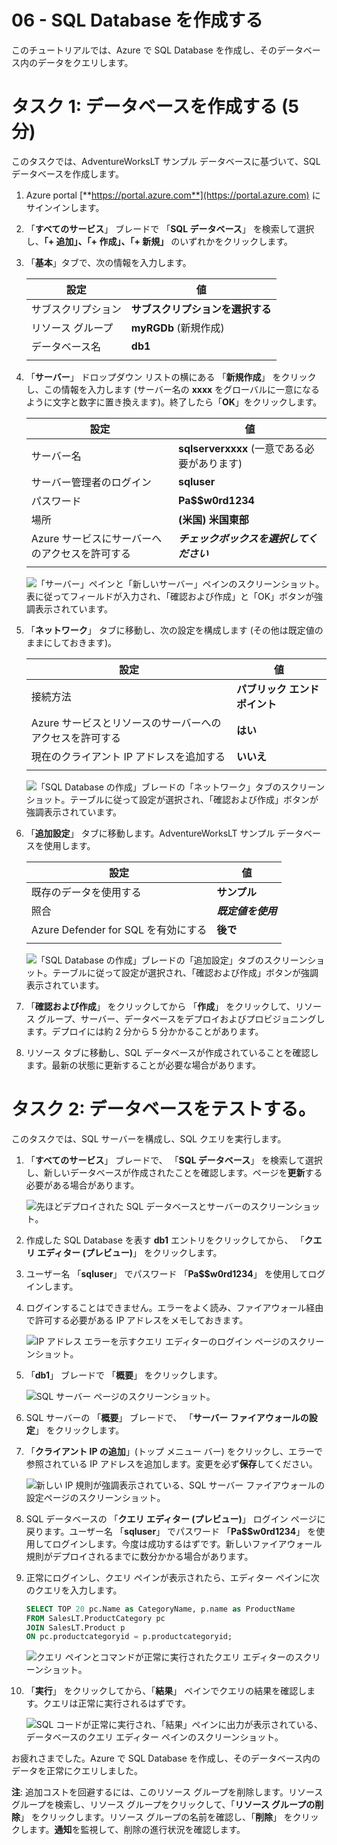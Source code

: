 ﻿---
wts:
    title: '06 - SQL Database を作成する (5 分)'
    module: 'モジュール 02 - Azure のコア サービス (ワークロード)'
---

# 06 - SQL Database を作成する

このチュートリアルでは、Azure で SQL Database を作成し、そのデータベース内のデータをクエリします。

# タスク 1: データベースを作成する (5 分)

このタスクでは、AdventureWorksLT サンプル データベースに基づいて、SQL データベースを作成します。 

1. Azure portal [**https://portal.azure.com**](https://portal.azure.com) にサインインします。

2. 「**すべてのサービス**」 ブレードで 「**SQL データベース**」 を検索して選択し、**「+ 追加」、「+ 作成」、「+ 新規」** のいずれかをクリックします。 

3. 「**基本**」タブで、次の情報を入力します。  

    | 設定 | 値 | 
    | --- | --- |
    | サブスクリプション | **サブスクリプションを選択する** |
    | リソース グループ | **myRGDb** (新規作成) |
    | データベース名| **db1** | 
    | | |

3. 「**サーバー**」 ドロップダウン リストの横にある 「**新規作成**」 をクリックし、この情報を入力します (サーバー名の **xxxx** をグローバルに一意になるように文字と数字に置き換えます)。終了したら「**OK**」をクリックします。

    | 設定 | 値 | 
    | --- | --- |
    | サーバー名 | **sqlserverxxxx** (一意である必要があります) | 
    | サーバー管理者のログイン | **sqluser** |
    | パスワード | **Pa$$w0rd1234** |
    | 場所 | **(米国) 米国東部** |
    | Azure サービスにサーバーへのアクセスを許可する| ***チェックボックスを選択してください*** |
    | | |

   ![「サーバー」ペインと「新しいサーバー」ペインのスクリーンショット。表に従ってフィールドが入力され、「確認および作成」と「OK」ボタンが強調表示されています。](../images/0501.png)

4. 「**ネットワーク**」 タブに移動し、次の設定を構成します (その他は既定値のままにしておきます)。 

    | 設定 | 値 | 
    | --- | --- |
    | 接続方法 | **パブリック エンドポイント** |    
    | Azure サービスとリソースのサーバーへのアクセスを許可する | **はい** |
    | 現在のクライアント IP アドレスを追加する | **いいえ** |
    | | |
    
   ![「SQL Database の作成」ブレードの「ネットワーク」タブのスクリーンショット。テーブルに従って設定が選択され、「確認および作成」ボタンが強調表示されています。](../images/0501b.png)

5. 「**追加設定**」 タブに移動します。AdventureWorksLT サンプル データベースを使用します。

    | 設定 | 値 | 
    | --- | --- |
    | 既存のデータを使用する | **サンプル** |
    | 照合 | ***既定値を使用*** |
    | Azure Defender for SQL を有効にする | **後で** |
    | | |

    ![「SQL Database の作成」ブレードの「追加設定」タブのスクリーンショット。テーブルに従って設定が選択され、「確認および作成」ボタンが強調表示されています。](../images/0501c.png)

6. 「**確認および作成**」 をクリックしてから 「**作成**」 をクリックして、リソース グループ、サーバー、データベースをデプロイおよびプロビジョニングします。デプロイには約 2 分から 5 分かかることがあります。

7. リソース タブに移動し、SQL データベースが作成されていることを確認します。最新の状態に更新することが必要な場合があります。

# タスク 2: データベースをテストする。

このタスクでは、SQL サーバーを構成し、SQL クエリを実行します。 

1. 「**すべてのサービス**」 ブレードで、 「**SQL データベース**」 を検索して選択し、新しいデータベースが作成されたことを確認します。ページを**更新**する必要がある場合があります。

    ![先ほどデプロイされた SQL データベースとサーバーのスクリーンショット。](../images/0502.png)

2. 作成した SQL Database を表す **db1** エントリをクリックしてから、 「**クエリ エディター (プレビュー)**」 をクリックします。

3. ユーザー名 「**sqluser**」 でパスワード 「**Pa$$w0rd1234**」 を使用してログインします。

4. ログインすることはできません。エラーをよく読み、ファイアウォール経由で許可する必要がある IP アドレスをメモしておきます。 

    ![IP アドレス エラーを示すクエリ エディターのログイン ページのスクリーンショット。](../images/0503.png)

5. 「**db1**」 ブレードで 「**概要**」 をクリックします。 

    ![SQL サーバー ページのスクリーンショット。](../images/0504.png)

6. SQL サーバーの 「**概要**」 ブレードで、 「**サーバー ファイアウォールの設定**」 をクリックします。

7. 「**クライアント IP の追加**」(トップ メニュー バー) をクリックし、エラーで参照されている IP アドレスを追加します。変更を必ず**保存**してください。 

    ![新しい IP 規則が強調表示されている、SQL サーバー ファイアウォールの設定ページのスクリーンショット。](../images/0506.png)

8. SQL データベースの 「**クエリ エディター (プレビュー)**」 ログイン ページに戻ります。ユーザー名 「**sqluser**」 でパスワード 「**Pa$$w0rd1234**」 を使用してログインします。今度は成功するはずです。新しいファイアウォール規則がデプロイされるまでに数分かかる場合があります。 

9. 正常にログインし、クエリ ペインが表示されたら、エディター ペインに次のクエリを入力します。

    ```SQL
    SELECT TOP 20 pc.Name as CategoryName, p.name as ProductName
    FROM SalesLT.ProductCategory pc
    JOIN SalesLT.Product p
    ON pc.productcategoryid = p.productcategoryid;
    ```

    ![クエリ ペインとコマンドが正常に実行されたクエリ エディターのスクリーンショット。](../images/0507.png)

10. 「**実行**」 をクリックしてから、「**結果**」 ペインでクエリの結果を確認します。クエリは正常に実行されるはずです。

    ![SQL コードが正常に実行され、「結果」ペインに出力が表示されている、データベースのクエリ エディター ペインのスクリーンショット。](../images/0508.png)

お疲れさまでした。Azure で SQL Database を作成し、そのデータベース内のデータを正常にクエリしました。

**注**: 追加コストを回避するには、このリソース グループを削除します。リソース グループを検索し、リソース グループをクリックして、「**リソース グループの削除**」 をクリックします。リソース グループの名前を確認し、「**削除**」 をクリックします。**通知**を監視して、削除の進行状況を確認します。
